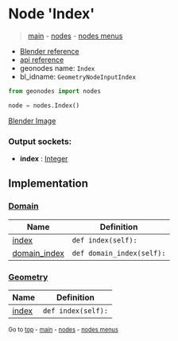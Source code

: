 # Node 'Index'

> [main](../structure.md) - [nodes](nodes.md) - [nodes menus](nodes_menus.md)

- [Blender reference](https://docs.blender.org/manual/en/latest/modeling/geometry_nodes/input/input_index.html)
- [api reference](https://docs.blender.org/api/current/bpy.types.GeometryNodeInputIndex.html)
- geonodes name: `Index`
- bl_idname: `GeometryNodeInputIndex`

```python
from geonodes import nodes

node = nodes.Index()
```

[Blender Image](self.node_image_ref)

### Output sockets:

- **index** : [Integer](Integer.md)

## Implementation

### [Domain](Domain.md)

| Name | Definition |
|------|------------|
 | [index](Domain.md#index-property) | `def index(self):` |
 | [domain_index](Domain.md#domain_index-property) | `def domain_index(self):` |

### [Geometry](Geometry.md)

| Name | Definition |
|------|------------|
 | [index](Geometry.md#index-property) | `def index(self):` |

<sub>Go to [top](#node-Index) - [main](../structure.md) - [nodes](nodes.md) - [nodes menus](nodes_menus.md)</sub>

